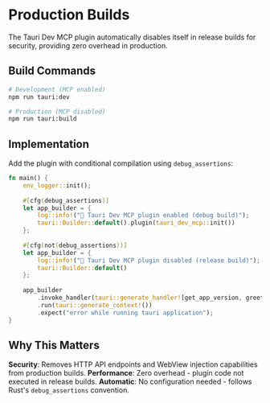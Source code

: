 # Production Builds

The Tauri Dev MCP plugin automatically disables itself in release builds for security, providing zero overhead in production.

## Build Commands

```bash
# Development (MCP enabled)
npm run tauri:dev

# Production (MCP disabled)  
npm run tauri:build
```

## Implementation

Add the plugin with conditional compilation using `debug_assertions`:

```rust
fn main() {
    env_logger::init();
    
    #[cfg(debug_assertions)]
    let app_builder = {
        log::info!("🔌 Tauri Dev MCP plugin enabled (debug build)");
        tauri::Builder::default().plugin(tauri_dev_mcp::init())
    };
    
    #[cfg(not(debug_assertions))]
    let app_builder = {
        log::info!("🚫 Tauri Dev MCP plugin disabled (release build)");
        tauri::Builder::default()
    };
    
    app_builder
        .invoke_handler(tauri::generate_handler![get_app_version, greet, get_system_info])
        .run(tauri::generate_context!())
        .expect("error while running tauri application");
}
```

## Why This Matters

**Security**: Removes HTTP API endpoints and WebView injection capabilities from production builds.
**Performance**: Zero overhead - plugin code not executed in release builds.
**Automatic**: No configuration needed - follows Rust's `debug_assertions` convention.